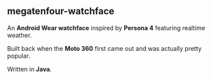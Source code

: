 ## megatenfour-watchface

An **Android Wear watchface** inspired by **Persona 4** featuring realtime weather.

Built back when the **Moto 360** first came out and was actually pretty popular.

Written in **Java**.

